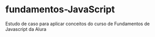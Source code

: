 # fundamentos-JavaScript
Estudo de caso para aplicar conceitos do curso de Fundamentos de Javascript da Alura
